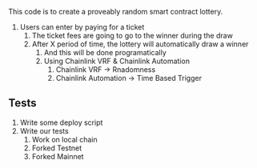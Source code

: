 This code is to create a proveably random smart contract lottery.

1. Users can enter by paying for a ticket
   1. The ticket fees are going to go to the winner during the draw
   2. After X period of time, the lottery will automatically draw a winner
      1. And this will be done programatically
      2. Using Chainlink VRF & Chainlink Automation
         1. Chainlink VRF -> Rnadomness
         2. Chainlink Automation -> Time Based Trigger

## Tests

1. Write some deploy script
2. Write our tests
   1. Work on local chain
   2. Forked Testnet
   3. Forked Mainnet
